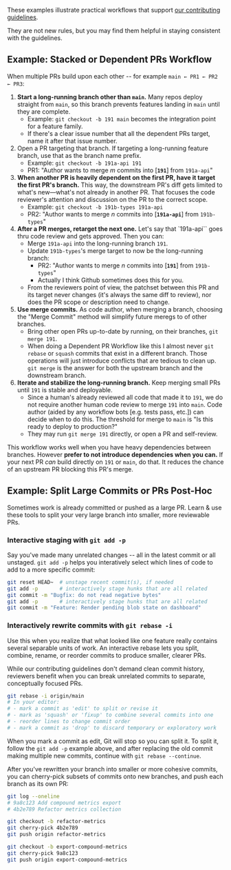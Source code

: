 These examples illustrate practical workflows that support [our contributing guidelines](CONTRIBUTING.md).

They are not new rules, but you may find them helpful in staying consistent with the guidelines.


## Example: Stacked or Dependent PRs Workflow

When multiple PRs build upon each other -- for example `main ← PR1 ← PR2 ← PR3`:

1. **Start a long-running branch other than `main`.** Many repos deploy straight from `main`, so this branch prevents features landing in `main` until they are complete.
    - Example: `git checkout -b 191 main` becomes the integration point for a feature family.
    - If there's a clear issue number that all the dependent PRs target, name it after that issue number.
2. Open a PR targeting that branch. If targeting a long-running feature branch, use that as the branch name prefix.
    - Example: `git checkout -b 191a-api 191`
    - PR1: "Author wants to merge _m_ commits into [**`191`**] from `191a-api`"
3. **When another PR is heavily dependent on the first PR, have it target the first PR's branch.** This way, the downstream PR's diff gets limited to what's new—what's not already in another PR. That focuses the code reviewer's attention and discussion on the PR to the correct scope.
    - Example: `git checkout -b 191b-types 191a-api`
    - PR2: "Author wants to merge _n_ commits into [**`191a-api`**] from `191b-types`"
4. **After a PR merges, retarget the next one.**  Let's say that `191a-api`` goes thru code review and gets approved. Then you can:
    - Merge `191a-api` into the long-running branch `191`.
    - Update `191b-types`'s merge target to now be the long-running branch:
        - PR2: "Author wants to merge _n_ commits into [**`191`**] from `191b-types`"
        - Actually I think Github sometimes does this for you.
    - From the reviewers point of view, the patchset between this PR and its target never changes (it's always the same diff to review), nor does the PR scope or description need to change.
5. **Use merge commits.**  As code author, when merging a branch, choosing the "Merge Commit" method will simplify future meregs to of other branches.
    - Bring other open PRs up-to-date by running, on their branches, `git merge 191`.
    - When doing a Dependent PR Workflow like this I almost never `git rebase` or `squash` commits that exist in a different branch. Those operations will just introduce conflicts that are tedious to clean up. `git merge` is the answer for both the upstream branch and the downstream branch.
6. **Iterate and stabilize the long-running branch.** Keep merging small PRs until `191` is stable and deployable.
    - Since a human's already reviewed all code that made it to `191`, we do not require another human code review to merge `191` into `main`. Code author (aided by any workflow bots [e.g. tests pass, etc.]) can decide when to do this. The threshold for merge to `main` is "Is this ready to deploy to production?"
    - They may run `git merge 191` directly, or open a PR and self-review.

This workflow works well when you have heavy dependencies between branches. However **prefer to not introduce dependencies when you can.**
If your next PR _can_ build directly on `191` or `main`, do that. It reduces the chance of an upstream PR blocking this PR's merge.


## Example: Split Large Commits or PRs Post-Hoc

Sometimes work is already committed or pushed as a large PR. Learn & use these tools to split your very large branch into smaller, more reviewable PRs.

### Interactive staging with `git add -p`

Say you've made many unrelated changes -- all in the latest commit or all unstaged. `git add -p` helps you interatively select which lines of code to add to a more specific commit:

```bash
git reset HEAD~  # unstage recent commit(s), if needed
git add -p       # interactively stage hunks that are all related
git commit -m "Bugfix: do not read negative bytes"
git add -p       # interactively stage hunks that are all related
git commit -m "Feature: Render pending blob state on dashboard"
```

### Interactively rewrite commits with `git rebase -i`

Use this when you realize that what looked like one feature really contains several separable units of work. An interactive rebase lets you split, combine, rename, or reorder commits to produce smaller, clearer PRs.

While our contributing guidelines don't demand clean commit history, reviewers benefit when you can break unrelated commits to separate, conceptually focused PRs.

```bash
git rebase -i origin/main
# In your editor:
# - mark a commit as 'edit' to split or revise it
# - mark as 'squash' or 'fixup' to combine several commits into one
# - reorder lines to change commit order
# - mark a commit as 'drop' to discard temporary or exploratory work
```

When you mark a commit as edit, Git will stop so you can split it. To split it, follow the `git add -p` example above, and after replacing the old commit making multiple new commits, continue with `git rebase --continue`.

After you've rewritten your branch into smaller or more cohesive commits, you can cherry-pick subsets of commits onto new branches, and push each branch as its own PR:

```bash
git log --oneline
# 9a8c123 Add compound metrics export
# 4b2e789 Refactor metrics collection

git checkout -b refactor-metrics
git cherry-pick 4b2e789
git push origin refactor-metrics

git checkout -b export-compound-metrics
git cherry-pick 9a8c123
git push origin export-compound-metrics
```
